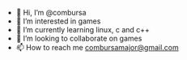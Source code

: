 - 👋 Hi, I’m @combursa
- 👀 I’m interested in games
- 🌱 I’m currently learning linux, c and c++ 
- 💞️ I’m looking to collaborate on games
- 📫 How to reach me combursamajor@gmail.com

<!---
combursa/combursa is a ✨ special ✨ repository because its `README.md` (this file) appears on your GitHub profile.
You can click the Preview link to take a look at your changes.
--->
